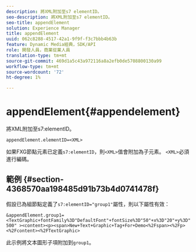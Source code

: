 ```yaml
---
description: 將XML附加至s7 elementID。
seo-description: 將XML附加至s7 elementID。
seo-title: appendElement
solution: Experience Manager
title: appendElement
uuid: 062c8288-4517-42a1-9f9f-f3c7bbb4b63b
feature: Dynamic Media經典，SDK/API
role: 開發人員，商業從業人員
translation-type: tm+mt
source-git-commit: 469d1a5c43a972116a8a2efb0de5708800130a99
workflow-type: tm+mt
source-wordcount: '72'
ht-degree: 1%

---
```



# appendElement{#appendelement}

將XML附加至s7:elementID。

`appendElement.elementID=<XML>`

如果FXG節點元素已定義`s7:elementID`，則`<XML>`值會附加為子元素。 `<XML>`必須進行編碼。

## 範例 {#section-4368570aa198485d91b73b4d0741478f}

假設已為組節點定義了`s7:elementID="group1"`屬性，則以下屬性有效：

`&appendElement.group1=<TextGraphic+fontFamily%3D"DefaultFont"+fontSize%3D"50"+x%3D"20"+y%3D"500" ><content><p><span>New+Text+Graphic+Tag+For+Demo<%2Fspan><%2Fp><%2Fcontent><%2FTextGraphic>`

此示例將文本圖形子項附加到`group1`。
